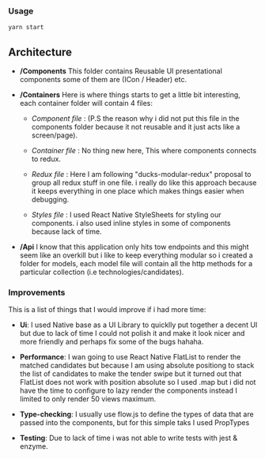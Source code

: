 ### Usage

```sh
yarn start 
```


## Architecture

- **/Components** This folder contains Reusable UI  presentational components some of them are (ICon / Header) etc.

- **/Containers** Here is where things starts to get a little bit interesting, each container folder will contain 4 files:

     - *Component file* :  (P.S the reason why i did not put this file in the components folder because it not reusable and it just acts like a screen/page).

    - *Container file* : 
    No thing new here, This where components connects to redux.
    
    - *Redux file* : Here I am following "ducks-modular-redux" proposal to group all redux stuff in one file. i really do like this approach because it keeps everything in one place which makes things easier when debugging.
    
    - *Styles file* :  I used React Native StyleSheets for styling our components. i also used inline styles in some of components because lack of time.

- **/Api** I know that this application only hits tow endpoints and this might seem like an overkill but i like to keep everything modular so i created a folder for models, each model file will contain all the http methods for a particular collection (i.e technologies/candidates).




### Improvements

This is a list of things that I would improve if i had more time:

- **Ui**: I used Native base as a UI Library to quicklly put together a decent UI but due to lack of time I could not polish it and make it look nicer and more friendly and perhaps fix some of the bugs hahaha. 

- **Performance**: I wan going to use React Native FlatList to render the matched candidates but because I am using absolute positiong to stack the list of candidates to make the tender swipe but it turned out that FlatList does not work with position absolute so I used .map but i did not have the time to configure to lazy render the components instead I limited to only render 50 views maximum.

- **Type-checking**: I usually use flow.js to define the types of data that are passed into the components, but for this simple taks I used PropTypes

- **Testing**: Due to lack of time i was not able to write tests with jest & enzyme. 


